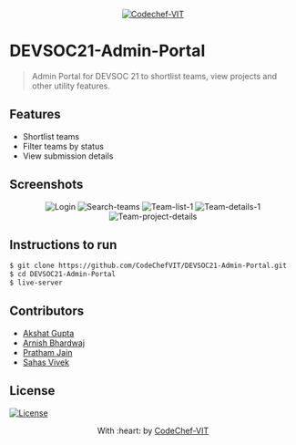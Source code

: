 <p align="center"><a href="https://www.codechefvit.com" target="_blank"><img src="https://s3.amazonaws.com/codechef_shared/sites/all/themes/abessive/logo-3.png" title="CodeChef-VIT" alt="Codechef-VIT"></a>
</p>


# DEVSOC21-Admin-Portal

> <Subtitle>

>Admin Portal for DEVSOC 21 to shortlist teams, view projects and other utility features.


## Features

- Shortlist teams
- Filter teams by status
- View submission details


## Screenshots

<center>
	
<img src="https://i.ibb.co/jZpF9hK/Login.png" alt="Login" border="0">
	
<img src="https://i.ibb.co/LYQMwMG/Search-teams.png" alt="Search-teams" border="0">

<img src="https://i.ibb.co/G229Qym/Team-list-1.png" alt="Team-list-1" border="0">

<img src="https://i.ibb.co/d6k1d45/Team-details-1.png" alt="Team-details-1" border="0">

<img src="https://i.ibb.co/Mf6ssw6/Team-project-details.png" alt="Team-project-details" border="0">


</center>



## Instructions to run

```bash
$ git clone https://github.com/CodeChefVIT/DEVSOC21-Admin-Portal.git
$ cd DEVSOC21-Admin-Portal
$ live-server
```

## Contributors

- <a href="https://github.com/akshatvg">Akshat Gupta </a>
- <a href="https://github.com/Arnish-B">Arnish Bhardwaj </a>
- <a href="https://github.com/pratham31012002">Pratham Jain </a>
- <a href="https://github.com/sahas-01">Sahas Vivek </a>


## License

[![License](http://img.shields.io/:license-mit-blue.svg?style=flat-square)](http://badges.mit-license.org)

<p align="center">
	With :heart: by <a href="https://www.codechefvit.com" target="_blank">CodeChef-VIT</a>
</p>
